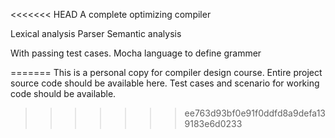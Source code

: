<<<<<<< HEAD
A complete optimizing compiler

Lexical analysis
Parser
Semantic analysis


With passing test cases.
Mocha language to define grammer

=======
This is a personal copy for compiler design course.
Entire project source code should be available here.
Test cases and scenario for working code should be available.
>>>>>>> ee763d93bf0e91f0ddfd8a9defa139183e6d0233
